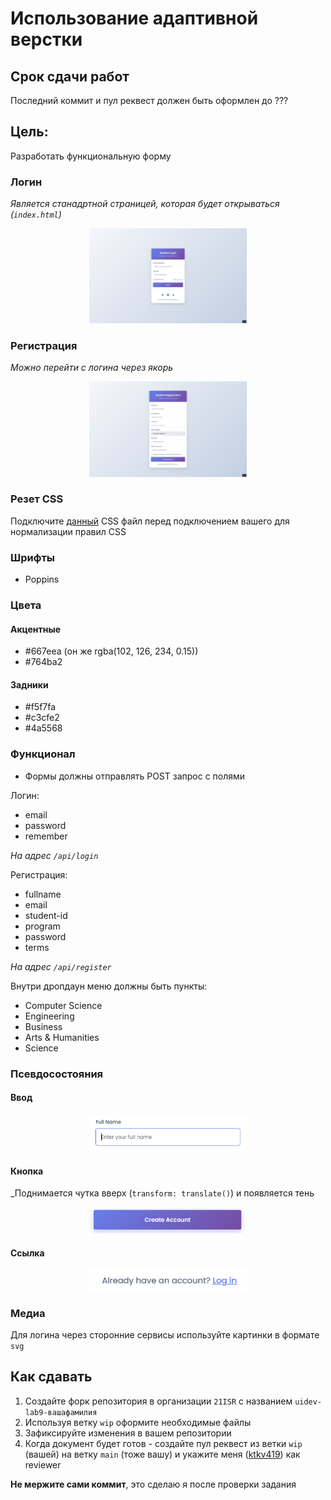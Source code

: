 # Использование адаптивной верстки

## Срок сдачи работ

Последний коммит и пул реквест должен быть оформлен до ???

## Цель:

Разработать функциональную форму

### Логин

_Является станадртной страницей, которая будет открываться (`index.html`)_

<p align="center">
    <img src="./.repo/login.png" width="50%" />
</p>

### Регистрация

_Можно перейти с логина через якорь_

<p align="center">
    <img src="./.repo/signup.png" width="50%" />
</p>

### Резет CSS

Подключите [данный](https://gist.githubusercontent.com/ktkv419/c8840dfcbcff24248c20f4199108b28e/raw/eec499022cca5ed984d91d2a2c2736d2aef8ed6d/reset.css) CSS файл перед подключением вашего для нормализации правил CSS

### Шрифты

- Poppins

### Цвета

#### Акцентные

- #667eea (он же rgba(102, 126, 234, 0.15))
- #764ba2

#### Задники

- #f5f7fa
- #c3cfe2
- #4a5568

### Функционал

- Формы должны отправлять POST запрос с полями

Логин:
- email
- password
- remember

_На адрес `/api/login`_

Регистрация:
- fullname
- email
- student-id
- program
- password
- terms

_На адрес `/api/register`_

Внутри дропдаун меню должны быть пункты:

- Computer Science
- Engineering
- Business
- Arts & Humanities
- Science

### Псевдосостояния

#### Ввод 

<p align="center">
    <img src="./.repo/input-focus.png" width="50%" />
</p>

#### Кнопка

_Поднимается чутка вверх (`transform: translate()`) и появляется тень

<p align="center">
    <img src="./.repo/button-hover.png" width="50%" />
</p>

#### Ссылка

<p align="center">
    <img src="./.repo/link-hover.png" width="50%" />
</p>

### Медиа

Для логина через сторонние сервисы используйте картинки в формате `svg`

## Как сдавать

1. Создайте форк репозитория в организации `21ISR` с названием `uidev-lab9-вашафамилия`
2. Используя ветку `wip` оформите необходимые файлы
3. Зафиксируйте изменения в вашем репозитории
4. Когда документ будет готов - создайте пул реквест из ветки `wip` (вашей) на ветку `main` (тоже вашу) и укажите меня ([ktkv419](https://github.com/ktkv419)) как reviewer

**Не мержите сами коммит**, это сделаю я после проверки задания

